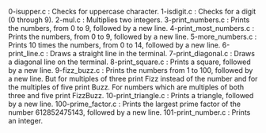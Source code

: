 0-isupper.c : Checks for uppercase character.
1-isdigit.c : Checks for a digit (0 through 9).
2-mul.c : Multiplies two integers.
3-print_numbers.c : Prints the numbers, from 0 to 9, followed by a new line.
4-print_most_numbers.c : Prints the numbers, from 0 to 9, followed by a new line.
5-more_numbers.c : Prints 10 times the numbers, from 0 to 14, followed by a new line.
6-print_line.c : Draws a straight line in the terminal.
7-print_diagonal.c : Draws a diagonal line on the terminal.
8-print_square.c : Prints a square, followed by a new line.
9-fizz_buzz.c : Prints the numbers from 1 to 100, followed by a new line. But for multiples of three print Fizz instead of the number and for the multiples of five print Buzz. For numbers which are multiples of both three and five print FizzBuzz.
10-print_triangle.c : Prints a triangle, followed by a new line.
100-prime_factor.c : Prints the largest prime factor of the number 612852475143, followed by a new line.
101-print_number.c : Prints an integer.